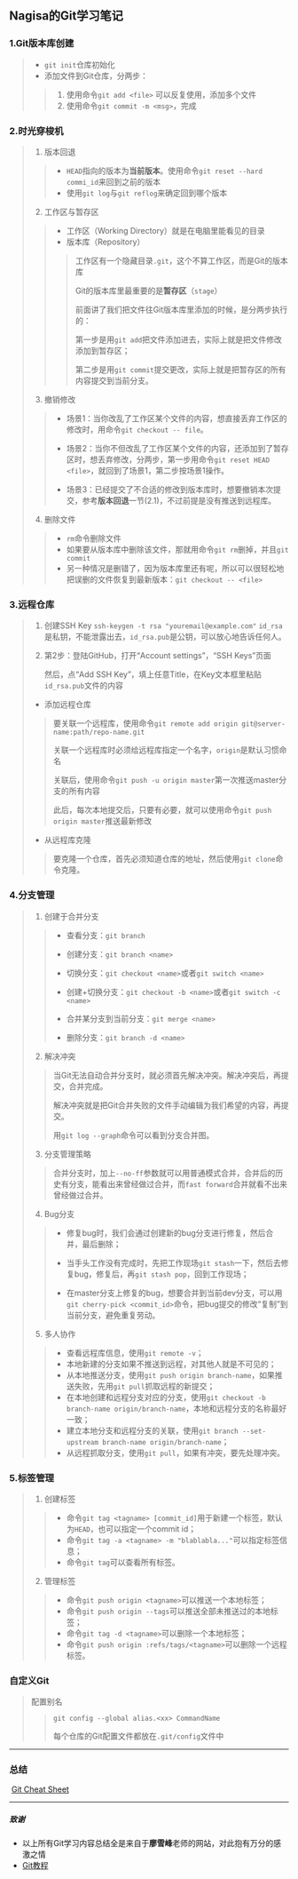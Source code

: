 ## Nagisa的Git学习笔记

### 1.Git版本库创建

> + `git init`仓库初始化
> + 添加文件到Git仓库，分两步：
>
> > 1. 使用命令`git add <file>` 可以反复使用，添加多个文件
> > 2. 使用命令`git commit -m <msg>`，完成

### 2.时光穿梭机

> 1. 版本回退
>
> > - `HEAD`指向的版本为**当前版本**。使用命令`git reset --hard commi_id`来回到之前的版本
> > - 使用`git log`与`git reflog`来确定回到哪个版本
>
> 2. 工作区与暂存区
>
> >- 工作区（Working Directory）就是在电脑里能看见的目录
> >- 版本库（Repository）
> >
> >> 工作区有一个隐藏目录`.git`，这个不算工作区，而是Git的版本库
> >>
> >> Git的版本库里最重要的是**暂存区**（`stage`）
> >>
> >> 前面讲了我们把文件往Git版本库里添加的时候，是分两步执行的：
> >>
> >> 第一步是用`git add`把文件添加进去，实际上就是把文件修改添加到暂存区；
> >>
> >> 第二步是用`git commit`提交更改，实际上就是把暂存区的所有内容提交到当前分支。
>
> 3. 撤销修改
>
> >- 场景1：当你改乱了工作区某个文件的内容，想直接丢弃工作区的修改时，用命令`git checkout -- file`。
> >
> >- 场景2：当你不但改乱了工作区某个文件的内容，还添加到了暂存区时，想丢弃修改，分两步，第一步用命令`git reset HEAD <file>`，就回到了场景1，第二步按场景1操作。
> >
> >- 场景3：已经提交了不合适的修改到版本库时，想要撤销本次提交，参考**版本回退**一节(2.1)，不过前提是没有推送到远程库。
>
> 4. 删除文件
>
> > - `rm`命令删除文件
> > - 如果要从版本库中删除该文件，那就用命令`git rm`删掉，并且`git commit`
> > - 另一种情况是删错了，因为版本库里还有呢，所以可以很轻松地把误删的文件恢复到最新版本：`git checkout -- <file>`

### 3.远程仓库

> 1. 创建SSH Key `ssh-keygen -t rsa "youremail@example.com"` `id_rsa`是私钥，不能泄露出去，`id_rsa.pub`是公钥，可以放心地告诉任何人。
>
> 2. 第2步：登陆GitHub，打开“Account settings”，“SSH Keys”页面
>
>    然后，点“Add SSH Key”，填上任意Title，在Key文本框里粘贴`id_rsa.pub`文件的内容
>
> - 添加远程仓库
>
> > 要关联一个远程库，使用命令`git remote add origin git@server-name:path/repo-name.git`
> >
> > 关联一个远程库时必须给远程库指定一个名字，`origin`是默认习惯命名
> >
> > 关联后，使用命令`git push -u origin master`第一次推送master分支的所有内容
> >
> > 此后，每次本地提交后，只要有必要，就可以使用命令`git push origin master`推送最新修改
>
> - 从远程库克隆
>
> > 要克隆一个仓库，首先必须知道仓库的地址，然后使用`git clone`命令克隆。

### 4.分支管理

> 1. 创建于合并分支
>
> > - 查看分支：`git branch`
> >
> > - 创建分支：`git branch <name>`
> >
> > - 切换分支：`git checkout <name>`或者`git switch <name>`
> >
> > - 创建+切换分支：`git checkout -b <name>`或者`git switch -c <name>`
> >
> > * 合并某分支到当前分支：`git merge <name>`
> >
> > - 删除分支：`git branch -d <name>`
>
> 2. 解决冲突
>
> > 当Git无法自动合并分支时，就必须首先解决冲突。解决冲突后，再提交，合并完成。
> >
> > 解决冲突就是把Git合并失败的文件手动编辑为我们希望的内容，再提交。
> >
> > 用`git log --graph`命令可以看到分支合并图。
>
> 3. 分支管理策略
>
> > 合并分支时，加上`--no-ff`参数就可以用普通模式合并，合并后的历史有分支，能看出来曾经做过合并，而`fast forward`合并就看不出来曾经做过合并。
>
> 4. Bug分支
>
> > - 修复bug时，我们会通过创建新的bug分支进行修复，然后合并，最后删除；
> >
> > - 当手头工作没有完成时，先把工作现场`git stash`一下，然后去修复bug，修复后，再`git stash pop`，回到工作现场；
> >
> > - 在master分支上修复的bug，想要合并到当前dev分支，可以用`git cherry-pick <commit_id>`命令，把bug提交的修改“复制”到当前分支，避免重复劳动。
>
> 5. 多人协作
>
> > - 查看远程库信息，使用`git remote -v`；
> > - 本地新建的分支如果不推送到远程，对其他人就是不可见的；
> > - 从本地推送分支，使用`git push origin branch-name`，如果推送失败，先用`git pull`抓取远程的新提交；
> > - 在本地创建和远程分支对应的分支，使用`git checkout -b branch-name origin/branch-name`，本地和远程分支的名称最好一致；
> > - 建立本地分支和远程分支的关联，使用`git branch --set-upstream branch-name origin/branch-name`；
> > - 从远程抓取分支，使用`git pull`，如果有冲突，要先处理冲突。

### 5.标签管理

> 1. 创建标签
>
> > - 命令`git tag <tagname> [commit_id]`用于新建一个标签，默认为`HEAD`，也可以指定一个commit id；
> > - 命令`git tag -a <tagname> -m "blablabla..."`可以指定标签信息；
> > - 命令`git tag`可以查看所有标签。
>
> 2. 管理标签
>
> > - 命令`git push origin <tagname>`可以推送一个本地标签；
> > - 命令`git push origin --tags`可以推送全部未推送过的本地标签；
> > - 命令`git tag -d <tagname>`可以删除一个本地标签；
> > - 命令`git push origin :refs/tags/<tagname>`可以删除一个远程标签。

### 自定义Git

> 配置别名
>
> > `git config --global alias.<xx> CommandName`
> >
> > 每个仓库的Git配置文件都放在`.git/config`文件中

_____

### 总结

​	[Git Cheat Sheet](https://liaoxuefeng.gitee.io/resource.liaoxuefeng.com/git/git-cheat-sheet.pdf)

*****

##### 致谢

+ 以上所有Git学习内容总结全是来自于**廖雪峰**老师的网站，对此抱有万分的感激之情
+ [Git教程](https://www.liaoxuefeng.com/wiki/896043488029600 "廖雪峰的Git教程")



​	